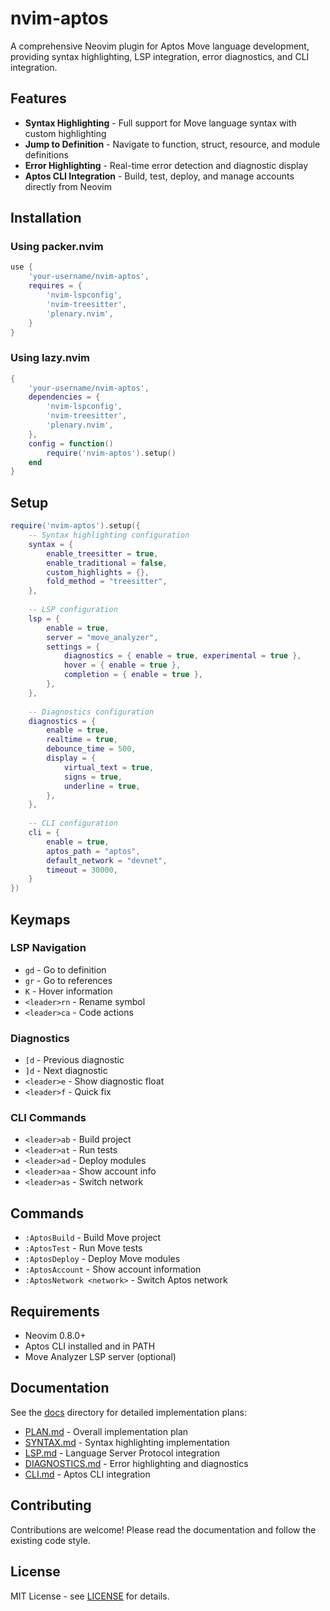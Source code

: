 # nvim-aptos

A comprehensive Neovim plugin for Aptos Move language development, providing syntax highlighting, LSP integration, error diagnostics, and CLI integration.

## Features

- **Syntax Highlighting** - Full support for Move language syntax with custom highlighting
- **Jump to Definition** - Navigate to function, struct, resource, and module definitions
- **Error Highlighting** - Real-time error detection and diagnostic display
- **Aptos CLI Integration** - Build, test, deploy, and manage accounts directly from Neovim

## Installation

### Using packer.nvim
```lua
use {
    'your-username/nvim-aptos',
    requires = {
        'nvim-lspconfig',
        'nvim-treesitter',
        'plenary.nvim',
    }
}
```

### Using lazy.nvim
```lua
{
    'your-username/nvim-aptos',
    dependencies = {
        'nvim-lspconfig',
        'nvim-treesitter',
        'plenary.nvim',
    },
    config = function()
        require('nvim-aptos').setup()
    end
}
```

## Setup

```lua
require('nvim-aptos').setup({
    -- Syntax highlighting configuration
    syntax = {
        enable_treesitter = true,
        enable_traditional = false,
        custom_highlights = {},
        fold_method = "treesitter",
    },
    
    -- LSP configuration
    lsp = {
        enable = true,
        server = "move_analyzer",
        settings = {
            diagnostics = { enable = true, experimental = true },
            hover = { enable = true },
            completion = { enable = true },
        },
    },
    
    -- Diagnostics configuration
    diagnostics = {
        enable = true,
        realtime = true,
        debounce_time = 500,
        display = {
            virtual_text = true,
            signs = true,
            underline = true,
        },
    },
    
    -- CLI configuration
    cli = {
        enable = true,
        aptos_path = "aptos",
        default_network = "devnet",
        timeout = 30000,
    }
})
```

## Keymaps

### LSP Navigation
- `gd` - Go to definition
- `gr` - Go to references
- `K` - Hover information
- `<leader>rn` - Rename symbol
- `<leader>ca` - Code actions

### Diagnostics
- `[d` - Previous diagnostic
- `]d` - Next diagnostic
- `<leader>e` - Show diagnostic float
- `<leader>f` - Quick fix

### CLI Commands
- `<leader>ab` - Build project
- `<leader>at` - Run tests
- `<leader>ad` - Deploy modules
- `<leader>aa` - Show account info
- `<leader>as` - Switch network

## Commands

- `:AptosBuild` - Build Move project
- `:AptosTest` - Run Move tests
- `:AptosDeploy` - Deploy Move modules
- `:AptosAccount` - Show account information
- `:AptosNetwork <network>` - Switch Aptos network

## Requirements

- Neovim 0.8.0+
- Aptos CLI installed and in PATH
- Move Analyzer LSP server (optional)

## Documentation

See the [docs](./docs/) directory for detailed implementation plans:

- [PLAN.md](./docs/PLAN.md) - Overall implementation plan
- [SYNTAX.md](./docs/SYNTAX.md) - Syntax highlighting implementation
- [LSP.md](./docs/LSP.md) - Language Server Protocol integration
- [DIAGNOSTICS.md](./docs/DIAGNOSTICS.md) - Error highlighting and diagnostics
- [CLI.md](./docs/CLI.md) - Aptos CLI integration

## Contributing

Contributions are welcome! Please read the documentation and follow the existing code style.

## License

MIT License - see [LICENSE](./LICENSE) for details.